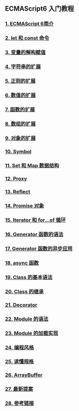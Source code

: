 ## ECMAScript6 入门教程

### [1. ECMAScript 6简介](./intro.md)

###  [2. let 和 const 命令](./let.md)

###  [3. 变量的解构赋值](./destructuring.md)

###  [4. 字符串的扩展](./string.md)

###  [5. 正则的扩展](./regex.md)

###  [6. 数值的扩展](./number.md)

###  [7. 函数的扩展](./function.md)

###  [8. 数组的扩展](./array.md)

###  [9. 对象的扩展](./object.md)

###  [10. Symbol](./symbol.md)

###  [11. Set 和 Map 数据结构](./set-map.md)

###  [12. Proxy](./proxy.md)

###  [13. Reflect](./reflect.md)

###  [14. Promise 对象](./promise.md)

###  [15. Iterator 和 for...of 循环](./iterator.md)

###  [16. Generator 函数的语法](./generator.md)

###  [17. Generator 函数的异步应用](./generator-async.md)

###  [18. async 函数](./async.md)

###  [19. Class 的基本语法](./class.md)

###  [20. Class 的继承](./class-extends.md)

###  [21. Decorator](./decorator.md)

###  [22. Module 的语法](./module.md)

###  [23. Module 的加载实现](./module-loader.md)

###  [24. 编程风格](./style.md)

###  [25. 读懂规格](./spec.md)

###  [26. ArrayBuffer](./arraybuffer.md)

###  [27. 最新提案](./proposals.md)

###  [28. 参考链接](./reference.md)
